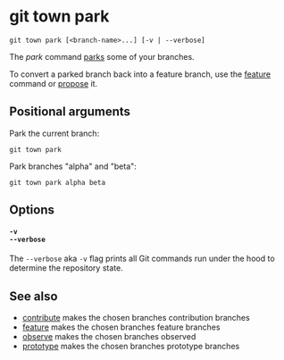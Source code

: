 # git town park

```command-summary
git town park [<branch-name>...] [-v | --verbose]
```

The _park_ command [parks](../branch-types.md#parked-branches) some of your
branches.

To convert a parked branch back into a feature branch, use the
[feature](feature.md) command or [propose](propose.md) it.

## Positional arguments

Park the current branch:

```fish
git town park
```

Park branches "alpha" and "beta":

```fish
git town park alpha beta
```

## Options

#### `-v`<br>`--verbose`

The `--verbose` aka `-v` flag prints all Git commands run under the hood to
determine the repository state.

## See also

- [contribute](contribute.md) makes the chosen branches contribution branches
- [feature](feature.md) makes the chosen branches feature branches
- [observe](observe.md) makes the chosen branches observed
- [prototype](prototype.md) makes the chosen branches prototype branches

